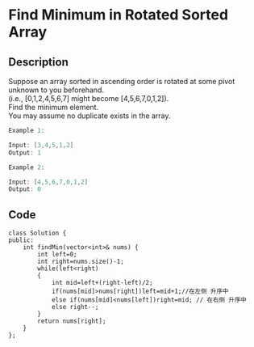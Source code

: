 # Find Minimum in Rotated Sorted Array

## Description

Suppose an array sorted in ascending order is rotated at some pivot unknown to you beforehand.  
(i.e.,  [0,1,2,4,5,6,7] might become  [4,5,6,7,0,1,2]).  
Find the minimum element.  
You may assume no duplicate exists in the array.

```c
Example 1:

Input: [3,4,5,1,2] 
Output: 1
```

```c
Example 2:

Input: [4,5,6,7,0,1,2]
Output: 0
```

## Code

```c+
class Solution {
public:
    int findMin(vector<int>& nums) {
        int left=0;
        int right=nums.size()-1;
        while(left<right)
        {
            int mid=left+(right-left)/2;
            if(nums[mid]>nums[right])left=mid+1;//在左侧 升序中
            else if(nums[mid]<nums[left])right=mid; // 在右侧 升序中
            else right--;
        }
        return nums[right];
    }
};
```
